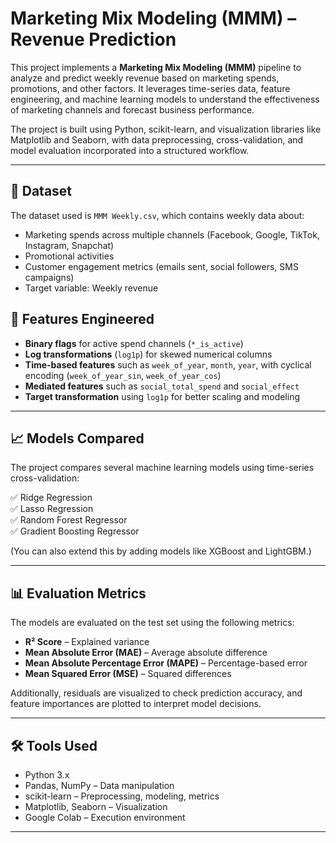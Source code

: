 # Marketing Mix Modeling (MMM) – Revenue Prediction

This project implements a **Marketing Mix Modeling (MMM)** pipeline to analyze and predict weekly revenue based on marketing spends, promotions, and other factors. It leverages time-series data, feature engineering, and machine learning models to understand the effectiveness of marketing channels and forecast business performance.

The project is built using Python, scikit-learn, and visualization libraries like Matplotlib and Seaborn, with data preprocessing, cross-validation, and model evaluation incorporated into a structured workflow.

---

## 📂 Dataset

The dataset used is `MMM Weekly.csv`, which contains weekly data about:

- Marketing spends across multiple channels (Facebook, Google, TikTok, Instagram, Snapchat)
- Promotional activities
- Customer engagement metrics (emails sent, social followers, SMS campaigns)
- Target variable: Weekly revenue


## 🔑 Features Engineered

- **Binary flags** for active spend channels (`*_is_active`)
- **Log transformations** (`log1p`) for skewed numerical columns
- **Time-based features** such as `week_of_year`, `month`, `year`, with cyclical encoding (`week_of_year_sin`, `week_of_year_cos`)
- **Mediated features** such as `social_total_spend` and `social_effect`
- **Target transformation** using `log1p` for better scaling and modeling

---

## 📈 Models Compared

The project compares several machine learning models using time-series cross-validation:

✅ Ridge Regression  
✅ Lasso Regression  
✅ Random Forest Regressor  
✅ Gradient Boosting Regressor  

(You can also extend this by adding models like XGBoost and LightGBM.)

---

## 📊 Evaluation Metrics

The models are evaluated on the test set using the following metrics:

- **R² Score** – Explained variance
- **Mean Absolute Error (MAE)** – Average absolute difference
- **Mean Absolute Percentage Error (MAPE)** – Percentage-based error
- **Mean Squared Error (MSE)** – Squared differences

Additionally, residuals are visualized to check prediction accuracy, and feature importances are plotted to interpret model decisions.

---

## 🛠 Tools Used

- Python 3.x
- Pandas, NumPy – Data manipulation
- scikit-learn – Preprocessing, modeling, metrics
- Matplotlib, Seaborn – Visualization
- Google Colab – Execution environment

---
